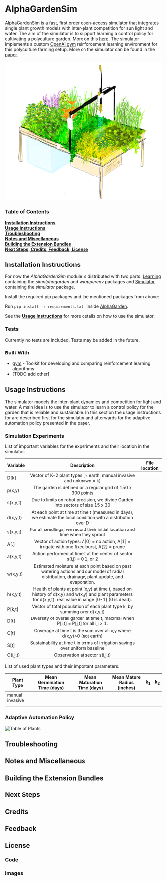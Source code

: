 # AlphaGardenSim

AlphaGardenSim is a fast, first order open-access simulator that integrates single plant growth models with inter-plant 
competition for sun light and water. The aim of the simulator is to support learning a control policy for cultivating
a polyculture garden. More on this [here](https://goldberg.berkeley.edu/art/AlphaGarden/). 
The simulator implements a custom [OpenAI gym](https://gym.openai.com/) reinforcement learning environment for this 
polyculture farming setup. More on the simulator can be found in the [paper]().

![AlphaGarden Watercolering](store-assets/watercolorAlphaGarden.png)

### Table of Contents
**[Installation Instructions](#installation-instructions)**<br>
**[Usage Instructions](#usage-instructions)**<br>
**[Troubleshooting](#troubleshooting)**<br>
**[Notes and Miscellaneous](#notes-and-miscellaneous)**<br>
**[Building the Extension Bundles](#building-the-extension-bundles)**<br>
**[Next Steps, Credits, Feedback, License](#next-steps)**<br>

## Installation Instructions

For now the *AlphaGardenSim* module is distributed with two parts: [Learning](https://github.com/BerkeleyAutomation/AlphaGarden/Learning) 
containing the *simalphagarden* and *wrapperenv* packages and [Simulator](https://github.com/BerkeleyAutomation/AlphaGarden/Simulator) 
containing the *simulator* package.

Install the required pip packages and the mentioned packages from above:

Run ```pip install -r requirements.txt ``` inside [AlphaGarden](https://github.com/BerkeleyAutomation/AlphaGarden/).

See the **[Usage Instructions](#usage-instructions)** for more details on how to use the simulator.

### Tests

Currently no tests are included. Tests may be added in the future.

### Built With

* [gym](https://gym.openai.com/) - Toolkit for developing and comparing reinforcement learning algorithms
* [TODO add other]

## Usage Instructions

The simulator models the inter-plant dynamics and competition for light and water. A main idea is to use the simulator
to learn a control policy for the garden that is reliable and sustainable. In this section the usage instructions for are
described first for the simulator and afterwards for the adaptive automation policy presented in the paper.

### Simulation Experiments

List of important variables for the experiments and their location in the simulator.

| Variable  | Description  | File location |
| --------- |:-----------------------------:|:-----------------------------:  |
| D[k] 		|Vector of K-2 plant types (+ earth, manual invasive and unknown = k) |
|p(x,y)  	|The garden is defined on a regular grid of 150 x 300 points|
|s(x,y,t)   |Due to limits on robot precision, we divide Garden into sectors of size 15 x 30
|d(x,y,t)   |At each point at time at time t (measured in days), we estimate the local condition with a distribution over D |
|s(x,y,t)   |For all seedlings, we record their initial location and time when they sprout |
| A[.]		|Vector of action types: A[0] = no action, A[1] = irrigate with one fixed burst, A[2] = prune |
|a(x,y,t)   |Action performed at time t at the center of sector s(i,j)  = 0,1, or 2 |
|w(x,y,t)   |Estimated moisture at each point based on past watering actions and our model of radial distribution, drainage, plant update, and evaporation.|
|h(x,y,t)   |Health of plants at point (x,y) at time t, based on history of d(x,y) and w(x,y) and plant parameters for d(x,y,t): real value in range [0-1]  (0 is dead).|
|P[k,t]		|Vector of total population of each plant type k, by summing over d(x,y,t)|
|D[t]		|Diversity of overall garden at time t, maximal when P[i,t] = P[j,t] for all i,j > 1.|
|C[t]		|Coverage at time t is the sum over all x,y where d(x,y)>0 (not earth)|
|S[t]		|Sustainability at time t in terms of irrigation savings over uniform baseline|
|O(i,j,t)	|Observation at sector s(i,j,t)|

List of used plant types and their important parameters.

| Plant Type      | Mean Germination Time (days)  | Mean Maturation Time (days)  | Mean Mature Radius (inches) | k<sub>1</sub> | k<sub>2</sub> |
| --------------- |:-----------------------------:| :---------------------------:|  :-------------------------:|  :-----------:| -------------:|
| manual invasive | | | | |
| | | | | |
| | | | | |

### Adaptive Automation Policy



![Table of Plants ](https://raw.github.com/BerkeleyAutomation/AlphaGarden/store-assets/plantTable.png)

## Troubleshooting

## Notes and Miscellaneous

## Building the Extension Bundles

## Next Steps

## Credits

## Feedback

## License

### Code

### Images
